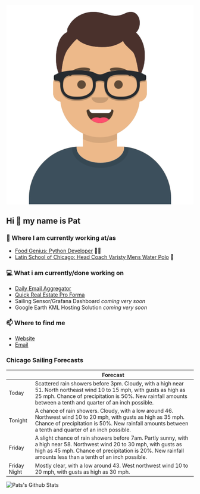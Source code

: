 [![Social banner for p-j-falconer](https://raw.githubusercontent.com/P-J-FALCONER/P-J-FALCONER/master/assets/avataaars.svg)](https://patfalconer.com/)
## Hi :wave: my name is Pat

### 💼 Where I am currently working at/as
- [Food Genius: Python Developer](https://getfoodgenius.com/) 🍔🐍
- [Latin School of Chicago: Head Coach Varisty Mens Water Polo](https://www.latinschool.org/) 🤽


### 💻 What i am currently/done working on
 - [Daily Email Aggregator](https://github.com/P-J-FALCONER/dott_daily_mail)
 - [Quick Real Estate Pro Forma](https://github.com/P-J-FALCONER/henry)
 - Sailing Sensor/Grafana Dashboard *coming very soon*
 - Google Earth KML Hosting Solution *coming very soon*

### 📫 Where to find me
 - [Website](https://patfalconer.com/)
 - [Email](mailto:patrick.j.falconer@gmail.com)


### Chicago Sailing Forecasts
|   | Forecast  |
|---|---|
| Today | Scattered rain showers before 3pm. Cloudy, with a high near 51. North northeast wind 10 to 15 mph, with gusts as high as 25 mph. Chance of precipitation is 50%. New rainfall amounts between a tenth and quarter of an inch possible. |
| Tonight | A chance of rain showers. Cloudy, with a low around 46. Northwest wind 10 to 20 mph, with gusts as high as 35 mph. Chance of precipitation is 50%. New rainfall amounts between a tenth and quarter of an inch possible. |
| Friday | A slight chance of rain showers before 7am. Partly sunny, with a high near 58. Northwest wind 20 to 30 mph, with gusts as high as 45 mph. Chance of precipitation is 20%. New rainfall amounts less than a tenth of an inch possible. |
| Friday Night | Mostly clear, with a low around 43. West northwest wind 10 to 20 mph, with gusts as high as 30 mph. |

![Pats's Github Stats](https://github-readme-stats.vercel.app/api?username=p-j-falconer&show_icons=true&theme=radical)
